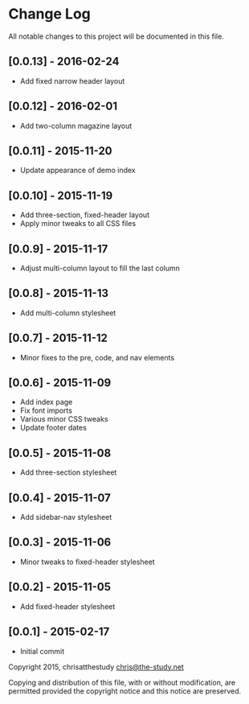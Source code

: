 # Change Log
All notable changes to this project will be documented in this file.

## [0.0.13] - 2016-02-24
- Add fixed narrow header layout

## [0.0.12] - 2016-02-01
- Add two-column magazine layout

## [0.0.11] - 2015-11-20
- Update appearance of demo index

## [0.0.10] - 2015-11-19
- Add three-section, fixed-header layout
- Apply minor tweaks to all CSS files

## [0.0.9] - 2015-11-17
- Adjust multi-column layout to fill the last column

## [0.0.8] - 2015-11-13
- Add multi-column stylesheet

## [0.0.7] - 2015-11-12
- Minor fixes to the pre, code, and nav elements

## [0.0.6] - 2015-11-09
- Add index page
- Fix font imports
- Various minor CSS tweaks
- Update footer dates

## [0.0.5] - 2015-11-08
- Add three-section stylesheet

## [0.0.4] - 2015-11-07
- Add sidebar-nav stylesheet

## [0.0.3] - 2015-11-06
- Minor tweaks to fixed-header stylesheet

## [0.0.2] - 2015-11-05
- Add fixed-header stylesheet

## [0.0.1] - 2015-02-17
- Initial commit

Copyright 2015, chrisatthestudy <chris@the-study.net>

Copying and distribution of this file, with or without modification, are
permitted provided the copyright notice and this notice are preserved.
